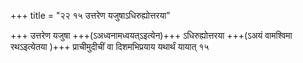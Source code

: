 +++
title = "२२ १५ उत्तरेण यजुषाऽधिरुह्योत्तरया"

+++
उत्तरेण यजुषा +++(ऽअध्वनामध्वयत्ऽइत्येन)+++ ऽधिरुह्योत्तरया +++(ऽअयं वामश्विमा रथऽइत्येतया )+++ प्राचीमुदीचीं वा दिशमभिप्रयाय यथार्थं यायात् १५  
